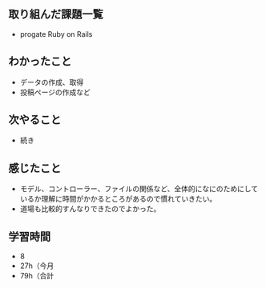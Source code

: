 ## 取り組んだ課題一覧
- progate Ruby on Rails
## わかったこと
- データの作成、取得
- 投稿ページの作成など
## 次やること
- 続き
## 感じたこと
- モデル、コントローラー、ファイルの関係など、全体的になにのためにしているか理解に時間がかかるところがあるので慣れていきたい。
- 道場も比較的すんなりできたのでよかった。
## 学習時間
- 8
- 27h（今月
- 79h（合計
